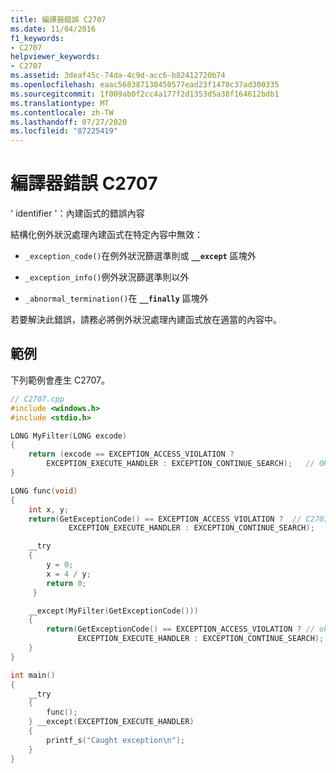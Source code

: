 ```yaml
---
title: 編譯器錯誤 C2707
ms.date: 11/04/2016
f1_keywords:
- C2707
helpviewer_keywords:
- C2707
ms.assetid: 3deaf45c-74da-4c9d-acc6-b82412720b74
ms.openlocfilehash: eaac568387138450577ead23f1470c37ad300335
ms.sourcegitcommit: 1f009ab0f2cc4a177f2d1353d5a38f164612bdb1
ms.translationtype: MT
ms.contentlocale: zh-TW
ms.lasthandoff: 07/27/2020
ms.locfileid: "87225419"
---
```

# <a name="compiler-error-c2707"></a>編譯器錯誤 C2707

' identifier '：內建函式的錯誤內容

結構化例外狀況處理內建函式在特定內容中無效：

- `_exception_code()`在例外狀況篩選準則或 **`__except`** 區塊外

- `_exception_info()`例外狀況篩選準則以外

- `_abnormal_termination()`在 **`__finally`** 區塊外

若要解決此錯誤，請務必將例外狀況處理內建函式放在適當的內容中。

## <a name="example"></a>範例

下列範例會產生 C2707。

```cpp
// C2707.cpp
#include <windows.h>
#include <stdio.h>

LONG MyFilter(LONG excode)
{
    return (excode == EXCEPTION_ACCESS_VIOLATION ?
        EXCEPTION_EXECUTE_HANDLER : EXCEPTION_CONTINUE_SEARCH);   // OK
}

LONG func(void)
{
    int x, y;
    return(GetExceptionCode() == EXCEPTION_ACCESS_VIOLATION ?  // C2707
             EXCEPTION_EXECUTE_HANDLER : EXCEPTION_CONTINUE_SEARCH);

    __try
    {
        y = 0;
        x = 4 / y;
        return 0;
     }

    __except(MyFilter(GetExceptionCode()))
    {
        return(GetExceptionCode() == EXCEPTION_ACCESS_VIOLATION ? // ok
               EXCEPTION_EXECUTE_HANDLER : EXCEPTION_CONTINUE_SEARCH);
    }
}

int main()
{
    __try
    {
        func();
    } __except(EXCEPTION_EXECUTE_HANDLER)
    {
        printf_s("Caught exception\n");
    }
}
```
